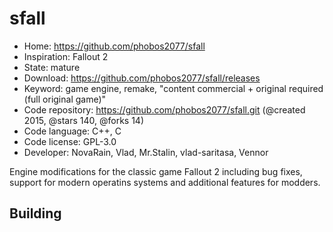 # sfall

- Home: https://github.com/phobos2077/sfall
- Inspiration: Fallout 2
- State: mature
- Download: https://github.com/phobos2077/sfall/releases
- Keyword: game engine, remake, "content commercial + original required (full original game)"
- Code repository: https://github.com/phobos2077/sfall.git (@created 2015, @stars 140, @forks 14)
- Code language: C++, C
- Code license: GPL-3.0
- Developer: NovaRain, Vlad, Mr.Stalin, vlad-saritasa, Vennor

Engine modifications for the classic game Fallout 2 including bug fixes, support for modern operatins systems and additional features for modders.

## Building
